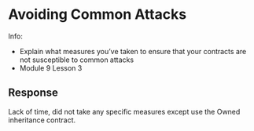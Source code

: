 # Avoiding Common Attacks

Info:
- Explain what measures you’ve taken to ensure that your contracts are not susceptible to common attacks
- Module 9 Lesson 3

## Response

Lack of time, did not take any specific measures except use the Owned inheritance contract.
